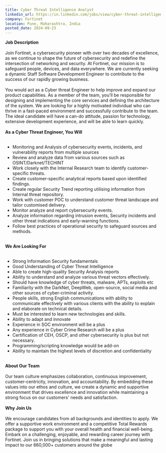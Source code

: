 ```yaml
---
title: Cyber Threat Intelligence Analyst
linkedin_url: https://in.linkedin.com/jobs/view/cyber-threat-intelligence-analyst-at-fortinet-4032775280?position=41&pageNum=0&refId=R2LlmoX6s73oWz9K3Iu2QA%3D%3D&trackingId=NgJFzTBJYRgLyV7DiLSf0g%3D%3D
company: Fortinet
location: Pune, Maharashtra, India
posted_date: 2024-09-23
---
```


<div class="description__text description__text--rich">
<section class="show-more-less-html" data-max-lines="5">
<div class="show-more-less-html__markup show-more-less-html__markup--clamp-after-5 relative overflow-hidden">
<strong>Job Description<br/><br/></strong>Join Fortinet, a cybersecurity pioneer with over two decades of excellence, as we continue to shape the future of cybersecurity and redefine the intersection of networking and security. At Fortinet, our mission is to safeguard people, devices, and data everywhere. We are currently seeking a dynamic Staff Software Development Engineer to contribute to the success of our rapidly growing business.<br/><br/>You would act as a Cyber threat Engineer to help improve and expand our product capabilities. As a member of the team, you’ll be responsible for designing and implementing the core services and defining the architecture of the system. We are looking for a highly motivated individual who can thrive in a fast-paced environment and successfully contribute to the team. The ideal candidate will have a can-do attitude, passion for technology, extensive development experience, and will be able to learn quickly.<br/><br/><strong>As a Cyber Threat Engineer, You Will<br/><br/></strong><ul><li>Monitoring and Analysis of cybersecurity events, incidents, and vulnerability reports from multiple sources</li><li>Review and analyze data from various sources such as OSINT/Darknet/TECHINT</li><li>Work closely with the Internal Research team to identify customer-specific threats.</li><li>Create customer-specific analytical reports based upon identified findings.</li><li>Create regular Security Trend reporting utilising information from Internal threat repository.</li><li>Work with customer POC to understand customer threat landscape and tailor customised delivery.</li><li>Monitor analyze and report cybersecurity events.</li><li>Analyze information regarding intrusion events, Security incidents and other threat indications and early-warning functions.</li><li>Follow best practices of operational security to safeguard sources and methods.<br/><br/></li></ul><strong>We Are Looking For<br/><br/></strong><ul><li>Strong Information Security fundamentals</li><li>Good Understanding of Cyber Threat Intelligence</li><li>Able to create high-quality Security Analysis reports</li><li>Ability to understand and analyze various threat vectors effectively.</li><li>Should have knowledge of cyber threats, malware, APTs, exploits etc</li><li>Familiarity with the DarkNet, DeepWeb, open-source, social media and other sources of cyber-criminal activity.</li><li>People skills, strong English communications with ability to communicate effectively with various clients with the ability to explain and elaborate on technical details.</li><li>Must be interested to learn new technologies and skills.</li><li>Ability to adapt and innovate</li><li>Experience in SOC environment will be a plus</li><li>Any experience in Cyber Crime Research will be a plus</li><li>Certification of CEH, OSCP, and other cybersecurity is plus but not necessary.</li><li>Programming/scripting knowledge would be add-on</li><li>Ability to maintain the highest levels of discretion and confidentiality<br/><br/></li></ul><strong>About Our Team<br/><br/></strong>Our team culture emphasizes collaboration, continuous improvement, customer-centricity, innovation, and accountability. By embedding these values into our ethos and culture, we create a dynamic and supportive environment that drives excellence and innovation while maintaining a strong focus on our customers' needs and satisfaction.<br/><br/><strong>Why Join Us<br/><br/></strong>We encourage candidates from all backgrounds and identities to apply. We offer a supportive work environment and a competitive Total Rewards package to support you with your overall health and financial well-being. Embark on a challenging, enjoyable, and rewarding career journey with Fortinet. Join us in bringing solutions that make a meaningful and lasting impact to our 660,000+ customers around the globe
        </div>


<!-- --> </section>
</div>